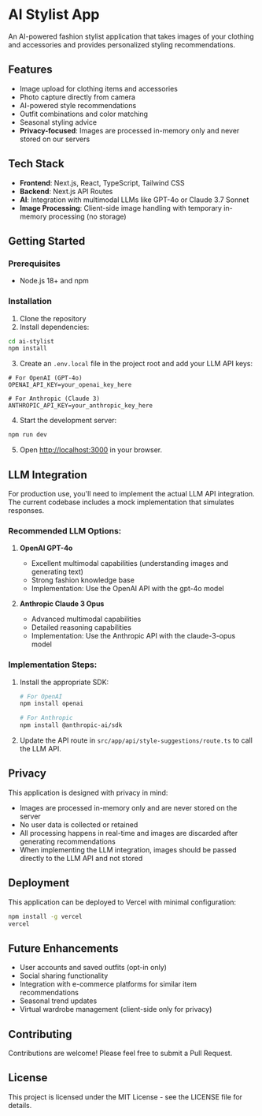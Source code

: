 # AI Stylist App

An AI-powered fashion stylist application that takes images of your clothing and accessories and provides personalized styling recommendations.

## Features

- Image upload for clothing items and accessories
- Photo capture directly from camera
- AI-powered style recommendations
- Outfit combinations and color matching
- Seasonal styling advice
- **Privacy-focused**: Images are processed in-memory only and never stored on our servers

## Tech Stack

- **Frontend**: Next.js, React, TypeScript, Tailwind CSS
- **Backend**: Next.js API Routes
- **AI**: Integration with multimodal LLMs like GPT-4o or Claude 3.7 Sonnet
- **Image Processing**: Client-side image handling with temporary in-memory processing (no storage)

## Getting Started

### Prerequisites

- Node.js 18+ and npm

### Installation

1. Clone the repository
2. Install dependencies:

```bash
cd ai-stylist
npm install
```

3. Create an `.env.local` file in the project root and add your LLM API keys:

```
# For OpenAI (GPT-4o)
OPENAI_API_KEY=your_openai_key_here

# For Anthropic (Claude 3)
ANTHROPIC_API_KEY=your_anthropic_key_here
```

4. Start the development server:

```bash
npm run dev
```

5. Open [http://localhost:3000](http://localhost:3000) in your browser.

## LLM Integration

For production use, you'll need to implement the actual LLM API integration. The current codebase includes a mock implementation that simulates responses.

### Recommended LLM Options:

1. **OpenAI GPT-4o**
   - Excellent multimodal capabilities (understanding images and generating text)
   - Strong fashion knowledge base
   - Implementation: Use the OpenAI API with the gpt-4o model

2. **Anthropic Claude 3 Opus**
   - Advanced multimodal capabilities
   - Detailed reasoning capabilities
   - Implementation: Use the Anthropic API with the claude-3-opus model

### Implementation Steps:

1. Install the appropriate SDK:
   ```bash
   # For OpenAI
   npm install openai
   
   # For Anthropic
   npm install @anthropic-ai/sdk
   ```

2. Update the API route in `src/app/api/style-suggestions/route.ts` to call the LLM API.

## Privacy

This application is designed with privacy in mind:

- Images are processed in-memory only and are never stored on the server
- No user data is collected or retained
- All processing happens in real-time and images are discarded after generating recommendations
- When implementing the LLM integration, images should be passed directly to the LLM API and not stored

## Deployment

This application can be deployed to Vercel with minimal configuration:

```bash
npm install -g vercel
vercel
```

## Future Enhancements

- User accounts and saved outfits (opt-in only)
- Social sharing functionality
- Integration with e-commerce platforms for similar item recommendations
- Seasonal trend updates
- Virtual wardrobe management (client-side only for privacy)

## Contributing

Contributions are welcome! Please feel free to submit a Pull Request.

## License

This project is licensed under the MIT License - see the LICENSE file for details.
